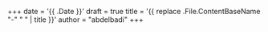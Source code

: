 +++
date = '{{ .Date }}'
draft = true
title = '{{ replace .File.ContentBaseName "-" " " | title }}'
author = "abdelbadi"
+++
